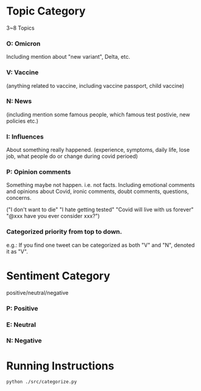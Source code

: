 # Topic Category
3~8 Topics

### O: Omicron
Including mention about "new variant", Delta, etc.

### V: Vaccine 
(anything related to vaccine, including vaccine passport, child vaccine)

### N: News 
(including mention some famous people, which famous test postivie, new policies etc.)

### I: Influences 
About something really happened.
(experience, symptoms, daily life, lose job, what people do or change during covid perioed)

### P: Opinion comments 
Something maybe not happen. i.e. not facts.
Including emotional comments and opinions about Covid, ironic comments, doubt comments, questions, concerns.

("I don't want to die" "I hate getting tested" "Covid will live with us forever" "@xxx have you ever consider xxx?")

### Categorized priority from top to down. 

e.g.: If you find one tweet can be categorized as both
"V" and "N", denoted it as "V".


# Sentiment Category
positive/neutral/negative

### P: Positive

### E: Neutral

### N: Negative

# Running Instructions

```bash
python ./src/categorize.py
```


